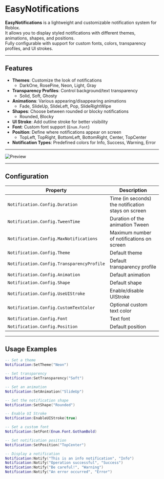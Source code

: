 # EasyNotifications

**EasyNotifications** is a lightweight and customizable notification system for Roblox.  
It allows you to display styled notifications with different themes, animations, shapes, and positions.  
Fully configurable with support for custom fonts, colors, transparency profiles, and UI strokes.

---

## Features

- **Themes**: Customize the look of notifications
  - DarkOne, RosePine, Neon, Light, Gray
- **Transparency Profiles**: Control background/text transparency
  - Solid, Soft, Ghosty
- **Animations**: Various appearing/disappearing animations
  - Fade, SlideUp, SlideLeft, Pop, SlideRightWipe
- **Shapes**: Choose between rounded or blocky notifications
  - Rounded, Blocky
- **UI Stroke**: Add outline stroke for better visibility
- **Font**: Custom font support (`Enum.Font`)
- **Position**: Define where notifications appear on screen
  - TopLeft, TopRight, BottomLeft, BottomRight, Center, TopCenter
- **Notification Types**: Predefined colors for Info, Success, Warning, Error

---

![Preview](Preview1.gif)

---

## Configuration

| Property | Description |
|----------|-------------|
| `Notification.Config.Duration` | Time (in seconds) the notification stays on screen |
| `Notification.Config.TweenTime` | Duration of the animation Tween |
| `Notification.Config.MaxNotifications` | Maximum number of notifications on screen |
| `Notification.Config.Theme` | Default theme |
| `Notification.Config.TransparencyProfile` | Default transparency profile |
| `Notification.Config.Animation` | Default animation |
| `Notification.Config.Shape` | Default shape |
| `Notification.Config.UseUIStroke` | Enable/disable UIStroke |
| `Notification.Config.CustomTextColor` | Optional custom text color |
| `Notification.Config.Font` | Text font |
| `Notification.Config.Position` | Default position |

---

## Usage Examples

```lua
-- Set a theme
Notification:SetTheme("Neon")

-- Set transparency
Notification:SetTransparency("Soft")

-- Set an animation
Notification:SetAnimation("SlideUp")

-- Set the notification shape
Notification:SetShape("Rounded")

-- Enable UI Stroke
Notification:EnableUIStroke(true)

-- Set a custom font
Notification:SetFont(Enum.Font.GothamBold)

-- Set notification position
Notification:SetPosition("TopCenter")

-- Display a notification
Notification:Notify("This is an info notification", "Info")
Notification:Notify("Operation successful", "Success")
Notification:Notify("Be careful!", "Warning")
Notification:Notify("An error occurred", "Error")
